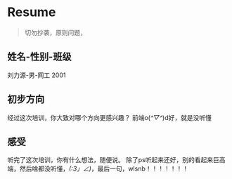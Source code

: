 # Resume

> 切勿抄袭，原则问题，

## 姓名-性别-班级

刘力源-男-网工 2001

## 初步方向

经过这次培训，你大致对哪个方向更感兴趣？
前端o(*^▽^*)d好，就是没听懂
## 感受

听完了这次培训，你有什么想法，随便说。
除了ps听起来还好，别的看起来巨高端，然后啥都没听懂，_(:3」∠)_，最后一句，wlsnb！！！！！！！
